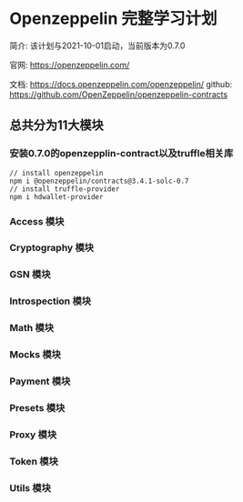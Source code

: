 # Openzeppelin 完整学习计划
简介: 该计划与2021-10-01启动，当前版本为0.7.0

官网: https://openzeppelin.com/

文档: https://docs.openzeppelin.com/openzeppelin/
github: https://github.com/OpenZeppelin/openzeppelin-contracts

## 总共分为11大模块
### 安装0.7.0的openzepplin-contract以及truffle相关库

    // install openzeppelin
    npm i @openzeppelin/contracts@3.4.1-solc-0.7
    // install truffle-provider
    npm i hdwallet-provider

### Access 模块
### Cryptography 模块
### GSN 模块
### Introspection 模块
### Math 模块
### Mocks 模块
### Payment 模块
### Presets 模块
### Proxy 模块
### Token 模块
#### 
### Utils 模块